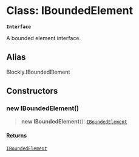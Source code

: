 # Class: IBoundedElement

**`Interface`**

A bounded element interface.

## Alias

Blockly.IBoundedElement

## Constructors

### new IBoundedElement()

> **new IBoundedElement**(): [`IBoundedElement`](IBoundedElement.md)

#### Returns

[`IBoundedElement`](IBoundedElement.md)
